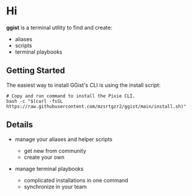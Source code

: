 # Hi 

**ggist** is a terminal utility to find and create:
- aliases
- scripts
- terminal playbooks


## Getting Started
The easiest way to install GGist's CLI is using the install script:

```
# Copy and run command to install the Pixie CLI.
bash -c "$(curl -fsSL https://raw.githubusercontent.com/mzsrtgzr2/ggist/main/install.sh)"
```

## Details 
- manage your aliases and helper scripts
    - get new from community 
    - create your own

- manage terminal playbooks
    - complicated installations in one command
    - synchronize in your team


